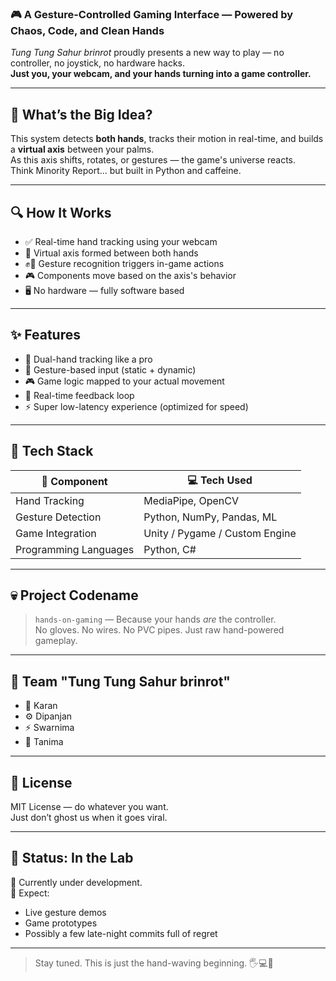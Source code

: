 
### 🎮 A Gesture-Controlled Gaming Interface — Powered by Chaos, Code, and Clean Hands

*Tung Tung Sahur brinrot* proudly presents a new way to play — no controller, no joystick, no hardware hacks.  
**Just you, your webcam, and your hands turning into a game controller.**

---

## 🧠 What’s the Big Idea?

This system detects **both hands**, tracks their motion in real-time, and builds a **virtual axis** between your palms.  
As this axis shifts, rotates, or gestures — the game's universe reacts.  
Think Minority Report... but built in Python and caffeine.

---

## 🔍 How It Works

- ✅ Real-time hand tracking using your webcam
- 🧭 Virtual axis formed between both hands
- ✊🤚 Gesture recognition triggers in-game actions
- 🎮 Components move based on the axis's behavior
- 🖥️ No hardware — fully software based

---

## ✨ Features

- 👐 Dual-hand tracking like a pro
- 🎯 Gesture-based input (static + dynamic)
- 🎮 Game logic mapped to your actual movement
- 🔄 Real-time feedback loop
- ⚡ Super low-latency experience (optimized for speed)

---

## 🧰 Tech Stack

| 🔧 Component         | 💻 Tech Used                     |
|---------------------|----------------------------------|
| Hand Tracking        | MediaPipe, OpenCV                |
| Gesture Detection    | Python, NumPy, Pandas, ML     |
| Game Integration     | Unity / Pygame / Custom Engine   |
| Programming Languages| Python, C#                       |

---

## 💀 Project Codename

> `hands-on-gaming` — Because your hands *are* the controller.  
No gloves. No wires. No PVC pipes. Just raw hand-powered gameplay.

---

## 👾 Team "Tung Tung Sahur brinrot"

- 🧠 Karan  
- ⚙️ Dipanjan  
- ⚡ Swarnima  
- 🧩 Tanima  

---

## 📜 License

MIT License — do whatever you want.  
Just don’t ghost us when it goes viral.

---

## 🚧 Status: In the Lab

🧪 Currently under development.  
🔬 Expect:
- Live gesture demos
- Game prototypes
- Possibly a few late-night commits full of regret

---

> Stay tuned. This is just the hand-waving beginning. 🖐️💻🚀
